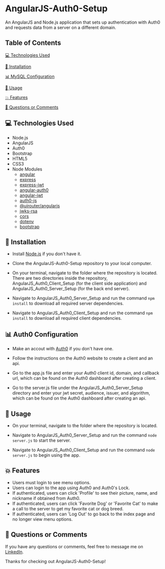 # AngularJS-Auth0-Setup

An AngularJS and Node.js application that sets up authentication with Auth0 and requests data from a server on a different domain.


## Table of Contents

[:computer:  Technologies Used](#technologies-used)

[:dvd:  Installation](#installation)

[:bar_chart:  MySQL Configuration](#configuration)

[:crystal_ball:  Usage](#usage)

[:boom:  Features](#features)

[:email:  Questions or Comments](#questions-or-comments)


## <a name="technologies-used"></a> :computer: Technologies Used 

* Node.js
* AngularJS
* Auth0
* Bootstrap
* HTML5
* CSS3
* Node Modules
	* [angular](https://www.npmjs.com/package/angular) 
	* [express](https://www.npmjs.com/package/express)
	* [express-jwt](https://www.npmjs.com/package/express-jwt) 
	* [angular-auth0](https://www.npmjs.com/package/angular-auth0) 
	* [angular-jwt](https://www.npmjs.com/package/angular-jwt) 
	* [auth0-js](https://www.npmjs.com/package/auth0-js) 
	* [@uirouter/angularjs](https://www.npmjs.com/package/@uirouter/angularjs)
	* [jwks-rsa](https://www.npmjs.com/package/jwks-rsa) 
	* [cors](https://www.npmjs.com/package/cors) 
	* [dotenv](https://www.npmjs.com/package/dotenv) 
	* [bootstrap](https://www.npmjs.com/package/bootstrap) 
   

## <a name="installation"></a> :dvd: Installation 

* Install [Node.js](https://nodejs.org/en/download/) if you don't have it.

* Clone the AngularJS-Auth0-Setup repository to your local computer.

* On your terminal, navigate to the folder where the repository is located. There are two directories inside the repository, AngularJS_Auth0_Client_Setup (for the client side application) and AngularJS_Auth0_Server_Setup (for the back end server).

* Navigate to AngularJS_Auth0_Server_Setup and run the command `npm install` to download all required server dependencies.

* Navigate to AngularJS_Auth0_Client_Setup and run the command `npm install` to download all required client dependencies.


## <a name="configuration"></a> :bar_chart: Auth0 Configuration 

* Make an accout with [Auth0](https://auth0.com/signup/) if you don't have one. 

* Follow the instructions on the Auth0 website to create a client and an api.

* Go to the app.js file and enter your Auth0 client id, domain, and callback url, which can be found on the Auth0 dashboard after creating a client. 

* Go to the server.js file under the AngularJS_Auth0_Server_Setup directory and enter your jwt secret, audience, issuer, and algorithm, which can be found on the Auth0 dashboard after creating an api.


## <a name="usage"></a> :crystal_ball: Usage 

* On your terminal, navigate to the folder where the repository is located. 

* Navigate to AngularJS_Auth0_Server_Setup and run the command `node server.js` to start the server.

* Navigate to AngularJS_Auth0_Client_Setup and run the command `node server.js` to begin using the app.


## <a name="features"></a> :boom: Features

* Users must login to see menu options.
* Users can login to the app using Auth0 and Auth0's Lock.
* If authenticated, users can click 'Profile' to see their picture, name, and nickname if obtained from Auth0.
* If authenticated, users can click 'Favorite Dog' or 'Favorite Cat' to make a call to the server to get my favorite cat or dog breed.
* If authenticated, users can 'Log Out' to go back to the index page and no longer view menu options.


## <a name="questions-or-comments"></a> :email: Questions or Comments 

If you have any questions or comments, feel free to message me on [LinkedIn](https://www.linkedin.com/in/maria-wong/).

Thanks for checking out AngularJS-Auth0-Setup!

